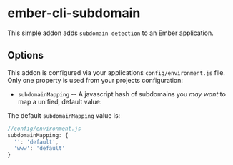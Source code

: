 # ember-cli-subdomain

This simple addon adds  `subdomain detection` to an Ember application.

## Options

This addon is configured via your applications `config/environment.js` file. Only one property is
used from your projects configuration:

* `subdomainMapping` -- A javascript hash of subdomains you *may want* to map a unified, default value:

The default `subdomainMapping` value is:

```javascript
//config/environment.js
subdomainMapping: {
  '': 'default',
  'www': 'default'
}
```
